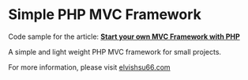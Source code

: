 Simple PHP MVC Framework
======
Code sample for the article: <a href="http://www.elvishsu66.com/2014/01/start-your-own-mvc-framework-with-php.html" target="_blank"><b>Start your own MVC Framework with PHP</b></a>

A simple and light weight PHP MVC framework for small projects.

For more information, please visit <a href="http://www.elvishsu66.com/2014/01/start-your-own-mvc-framework-with-php.html" target="_blank">elvishsu66.com</a>
